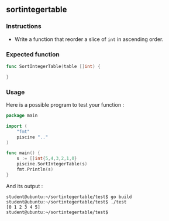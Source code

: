 ## sortintegertable

### Instructions

- Write a function that reorder a slice of `int` in ascending order.

### Expected function

```go
func SortIntegerTable(table []int) {

}
```

### Usage

Here is a possible program to test your function :

```go
package main

import (
	"fmt"
	piscine ".."
)

func main() {
	s := []int{5,4,3,2,1,0}
	piscine.SortIntegerTable(s)
	fmt.Println(s)
}
```

And its output :

```console
student@ubuntu:~/sortintegertable/test$ go build
student@ubuntu:~/sortintegertable/test$ ./test
[0 1 2 3 4 5]
student@ubuntu:~/sortintegertable/test$
```
